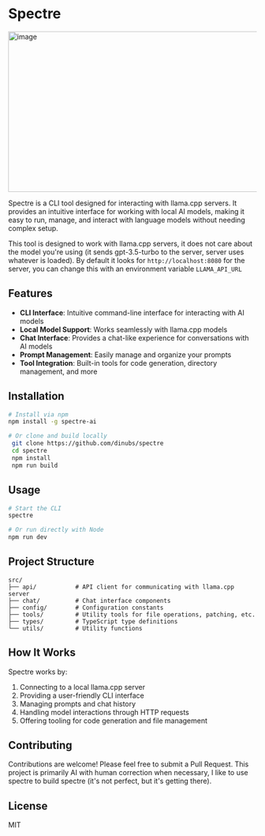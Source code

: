 # Spectre

<img width="824" height="325" alt="image" src="https://github.com/user-attachments/assets/6debeaa7-8e20-43ad-aef4-b3addd7129bc" />

Spectre is a CLI tool designed for interacting with llama.cpp servers. It provides an intuitive interface for working with local AI models, making it easy to run, manage, and interact with language models without needing complex setup.

This tool is designed to work with llama.cpp servers, it does not care about the model you're using (it sends gpt-3.5-turbo to the server, server uses whatever is loaded). By default it looks for `http://localhost:8080` for the server, you can change this with an environment variable `LLAMA_API_URL`

## Features

- **CLI Interface**: Intuitive command-line interface for interacting with AI models
- **Local Model Support**: Works seamlessly with llama.cpp models
- **Chat Interface**: Provides a chat-like experience for conversations with AI models
- **Prompt Management**: Easily manage and organize your prompts
- **Tool Integration**: Built-in tools for code generation, directory management, and more

## Installation

```bash
# Install via npm
npm install -g spectre-ai

# Or clone and build locally
 git clone https://github.com/dinubs/spectre
 cd spectre
 npm install
 npm run build
```

## Usage

```bash
# Start the CLI
spectre

# Or run directly with Node
npm run dev
```

## Project Structure

```
src/
├── api/           # API client for communicating with llama.cpp server
├── chat/          # Chat interface components
├── config/        # Configuration constants
├── tools/         # Utility tools for file operations, patching, etc.
├── types/         # TypeScript type definitions
└── utils/         # Utility functions
```

## How It Works

Spectre works by:

1. Connecting to a local llama.cpp server
2. Providing a user-friendly CLI interface
3. Managing prompts and chat history
4. Handling model interactions through HTTP requests
5. Offering tooling for code generation and file management

## Contributing

Contributions are welcome! Please feel free to submit a Pull Request. This project is primarily AI with human correction when necessary, I like to use spectre to build spectre (it's not perfect, but it's getting there).

## License

MIT

